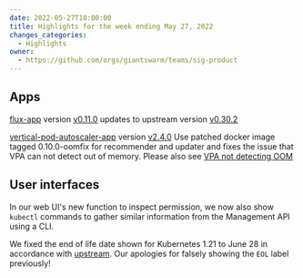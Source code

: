 ```yaml
---
date: 2022-05-27T10:00:00
title: Highlights for the week ending May 27, 2022
changes_categories:
  - Highlights
owner:
  - https://github.com/orgs/giantswarm/teams/sig-product
---
```


## Apps
[flux-app](https://github.com/giantswarm/flux-app/) version [v0.11.0](https://github.com/giantswarm/flux-app/blob/master/CHANGELOG.md#0110---2022-05-26) updates to upstream version [v0.30.2](https://github.com/fluxcd/flux2/releases/tag/v0.30.2)

[vertical-pod-autoscaler-app](https://github.com/giantswarm/vertical-pod-autoscaler-app) version [v2.4.0](https://github.com/giantswarm/vertical-pod-autoscaler-app/blob/master/CHANGELOG.md#240---2022-05-24) Use patched docker image tagged 0.10.0-oomfix for recommender and updater and fixes the issue that VPA can not detect out of memory. Please also see [VPA not detecting OOM](https://github.com/giantswarm/roadmap/issues/923)

## User interfaces

In our web UI's new function to inspect permission, we now also show `kubectl` commands to gather similar information from the Management API using a CLI.

We fixed the end of life date shown for Kubernetes 1.21 to June 28 in accordance with [upstream](https://kubernetes.io/releases/patch-releases/#1-21). Our apologies for falsely showing the `EOL` label previously!




